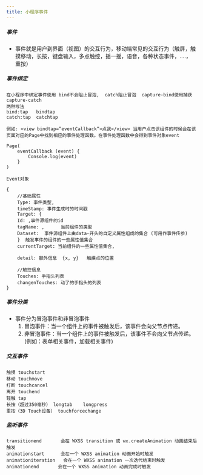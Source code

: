 ```yaml
---
title: 小程序事件
---
```


##### 事件
- 事件就是用户到界面（视图）的交互行为，移动端常见的交互行为（触屏，触摸移动，长按，键盘输入，多点触控，摇一摇，语音，各种状态事件，....， 重按）
##### 事件绑定

```
在小程序中绑定事件使用 bind不会阻止冒泡,  catch阻止冒泡  capture-bind使用捕获 capture-catch
两种写法
bind:tap   bindtap
catch:tap  catchtap

例如: <view bindtap=”eventCallback”>点我</view> 当用户点击该组件的时候会在该页面对应的Page中找到相应的事件处理函数。在事件处理函数中会得到事件对象event

Page(
    eventCallback (event) {
        Console.log(event)
    }
)

Event对象

{
    //基础属性
    Type: 事件类型,
    timeStamp: 事件生成时的时间戳
    Target: {
    Id: ,事件源组件的id
    tagName: ,  	当前组件的类型
    Dataset:  事件源组件上由data-开头的自定义属性组成的集合 (可用作事件传参)
    }  触发事件的组件的一些属性值集合
    currentTarget: 当前组件的一些属性值集合,
    
    detail: 额外信息  {x, y}   触摸点的位置
    
    //触控信息
    Touches: 手指头列表
    changenTouches: 动了的手指头的列表
}
```
##### 事件分类
- 事件分为冒泡事件和非冒泡事件
    1. 冒泡事件：当一个组件上的事件被触发后，该事件会向父节点传递。
    2. 非冒泡事件：当一个组件上的事件被触发后，该事件不会向父节点传递。(例如：表单相关事件，加载相关事件)
##### 交互事件

```
触摸 touchstart
移动 touchmove
打断 touchcancel
离开 touchend
轻触 tap
长按（超过350毫秒） longtab    longpress
重按（3D Touch设备） touchforcechange
```
##### 监听事件

```
transitionend       会在 WXSS transition 或 wx.createAnimation 动画结束后触发
animationstart      会在一个 WXSS animation 动画开始时触发
animationiteration   会在一个 WXSS animation 一次迭代结束时触发
animationend       会在一个 WXSS animation 动画完成时触发

```
